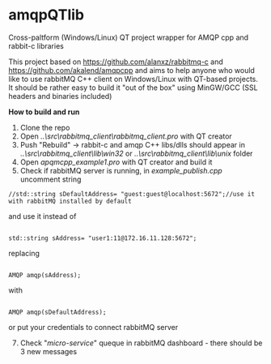 # amqpQTlib
 Cross-paltform (Windows/Linux) QT project wrapper for AMQP cpp and rabbit-c libraries

This project based on <https://github.com/alanxz/rabbitmq-c> and <https://github.com/akalend/amqpcpp> 
and aims to help anyone who would like to use rabbitMQ C++ client on Windows/Linux with QT-based projects.
It should be rather easy to build it "out of the box" using MinGW/GCC (SSL headers and binaries included)

 **How to build and run**

 1) Clone the repo
 2) Open _..\src\rabbitmq_client\rabbitmq_client.pro_ with QT creator
 3) Push "Rebuild" -> rabbit-c and amqp C++ libs/dlls should appear in _..\src\rabbitmq_client\lib\win32_ or _..\src\rabbitmq_client\lib\unix_ folder 
 4) Open _apqmcpp_example1.pro_ with QT creator and build it
 5) Check if rabbitMQ server is running, in _example_publish.cpp_ uncomment string
    <p>
    
 ``` 
 //std::string sDefaultAddress= "guest:guest@localhost:5672";//use it with rabbitMQ installed by default
```

and use it instead of

  ``` 
  
  std::string sAddress= "user1:11@172.16.11.128:5672";
  
  ``` 

 replacing 

 ```

 AMQP amqp(sAddress);   
 
 ```

 with
 
 ```

 AMQP amqp(sDefaultAddress);
 
 ```

or put your credentials to connect rabbitMQ server

 7) Check "_micro-service_" queque in rabbitMQ dashboard - there should be 3 new messages        
        
